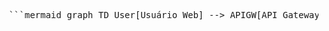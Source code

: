 <pre> ```mermaid graph TD User[Usuário Web] --> APIGW[API Gateway] APIGW --> LB[Load Balancer] LB --> EC2[Instâncias EC2] LB --> ECS[Containers ECS/Fargate] LB --> Lambda[Funções Lambda] EC2 --> Aurora[(Banco Aurora - Nuvem)] ECS --> Aurora Lambda --> Aurora EC2 --> OnPremDB1[(Oracle - On-premise)] EC2 --> OnPremDB2[(SQL Server - On-premise)] subgraph On-Premise OnPremDB1 OnPremDB2 end ``` </pre>
